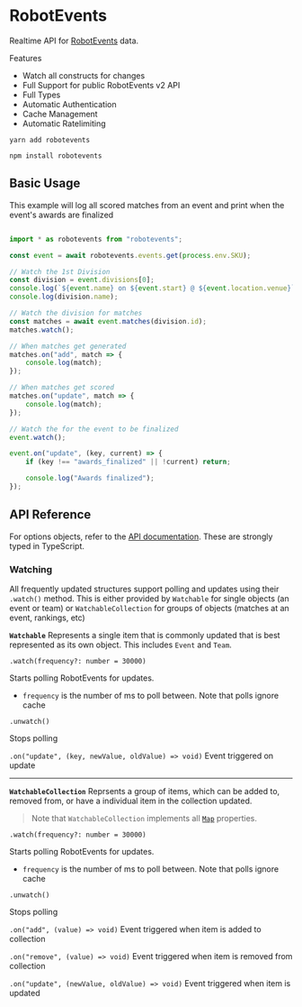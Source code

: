 # RobotEvents

Realtime API for [RobotEvents](https://www.robotevents.com) data.

Features

- Watch all constructs for changes
- Full Support for public RobotEvents v2 API
- Full Types
- Automatic Authentication
- Cache Management
- Automatic Ratelimiting

```
yarn add robotevents
```

```
npm install robotevents
```

## Basic Usage

This example will log all scored matches from an event and print when the event's awards are finalized

```TypeScript

import * as robotevents from "robotevents";

const event = await robotevents.events.get(process.env.SKU);

// Watch the 1st Division
const division = event.divisions[0];
console.log(`${event.name} on ${event.start} @ ${event.location.venue}`);
console.log(division.name);

// Watch the division for matches
const matches = await event.matches(division.id);
matches.watch();

// When matches get generated
matches.on("add", match => {
    console.log(match);
});

// When matches get scored
matches.on("update", match => {
    console.log(match);
});

// Watch the for the event to be finalized
event.watch();

event.on("update", (key, current) => {
    if (key !== "awards_finalized" || !current) return;

    console.log("Awards finalized");
});

```

## API Reference

For options objects, refer to the [API documentation](https://robotevents.com/api/v2). These are strongly typed in TypeScript.

### Watching

All frequently updated structures support polling and updates using their `.watch()` method. This is either provided by `Watchable` for single objects (an event or team) or `WatchableCollection` for groups of objects (matches at an event, rankings, etc)

**`Watchable`**
Represents a single item that is commonly updated that is best represented as its own object. This includes `Event` and `Team`.

`.watch(frequency?: number = 30000)`

Starts polling RobotEvents for updates.

- `frequency` is the number of ms to poll between. Note that polls ignore cache

`.unwatch()`

Stops polling

`.on("update", (key, newValue, oldValue) => void)` Event triggered on update

---

**`WatchableCollection`**
Reprsents a group of items, which can be added to, removed from, or have a individual item in the collection updated.

> Note that `WatchableCollection` implements all [`Map`](https://developer.mozilla.org/en-US/docs/Web/JavaScript/Reference/Global_Objects/Map) properties.

`.watch(frequency?: number = 30000)`

Starts polling RobotEvents for updates.

- `frequency` is the number of ms to poll between. Note that polls ignore cache

`.unwatch()`

Stops polling

`.on("add", (value) => void)` Event triggered when item is added to collection

`.on("remove", (value) => void)` Event triggered when item is removed from collection

`.on("update", (newValue, oldValue) => void)` Event triggered when item is updated
